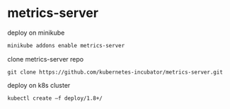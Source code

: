 # metrics-server

deploy on minikube
```bash
minikube addons enable metrics-server
```

clone metrics-server repo
```bassh
git clone https://github.com/kubernetes-incubator/metrics-server.git
```

deploy on k8s cluster
```
kubectl create –f deploy/1.8+/
```
